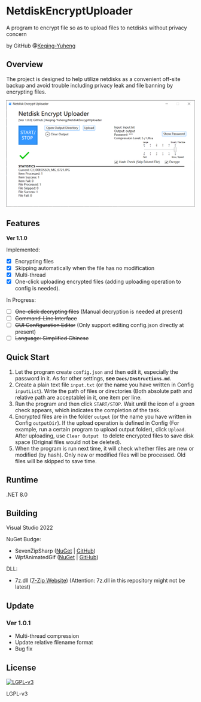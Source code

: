# NetdiskEncryptUploader
A program to encrypt file so as to upload files to netdisks without privacy concern

by GitHub @[Keqing-Yuheng](https://github.com/Keqing-Yuheng)

## Overview

The project is designed to help utilize netdisks as a convenient off-site backup and avoid trouble including privacy leak and file banning by encrypting files.

![NetdiskEncryptUploader Example](https://raw.githubusercontent.com/Keqing-Yuheng/NetdiskEncryptUploader/main/Docs/NetdiskEncryptUploader-Example.PNG)

## Features

**Ver 1.1.0**

Implemented:

- [x] Encrypting files
- [x] Skipping automatically when the file has no modification
- [x] Multi-thread
- [x] One-click uploading encrypted files (adding uploading operation to config is needed).

In Progress:

- [ ] ~~One-click decrypting files~~ (Manual decryption is needed at present)
- [ ] ~~Command-Line Interface~~
- [ ] ~~GUI Configuration Editor~~ (Only support editing config.json directly at present)
- [ ] ~~Language: Simplified Chinese~~

## Quick Start

1. Let the program create `config.json` and then edit it, especially the password in it. As for other settings, **see `Docs/Instructions.md`**.
2. Create a plain text file `input.txt` (or the name you have written in Config `inputList`). Write the path of files or directories (Both absolute path and relative path are acceptable) in it, one item per line.
3. Run the program and then click `START/STOP`. Wait until the icon of a green check appears, which indicates the completion of the task.
4. Encrypted files are in the folder `output` (or the name you have written in Config `outputDir`). If the upload operation is defined in Config (For example, run a certain program to upload output folder), click `Upload`. After uploading, use `Clear Output ` to delete encrypted files to save disk space (Original files would not be deleted).
5. When the program is run next time, it will check whether files are new or modified (by hash). Only new or modified files will be processed. Old files will be skipped to save time.

## Runtime

.NET 8.0

## Building

Visual Studio 2022

NuGet Budge:
-  SevenZipSharp ([NuGet](https://www.nuget.org/packages/Squid-Box.SevenZipSharp/) | [GitHub](https://github.com/squid-box/SevenZipSharp))
-  WpfAnimatedGif ([NuGet](https://www.nuget.org/packages/WpfAnimatedGif) | [GitHub](https://github.com/XamlAnimatedGif/WpfAnimatedGif))

DLL:
- 7z.dll ([7-Zip Website](https://www.7-zip.org/)) (Attention: 7z.dll in this repository might not be latest)

## Update

### Ver 1.0.1
- Multi-thread compression
- Update relative filename format
- Bug fix

## License

[![LGPL-v3](https://www.gnu.org/graphics/lgplv3-with-text-154x68.png)](https://www.gnu.org/licenses/lgpl-3.0.txt)

LGPL-v3